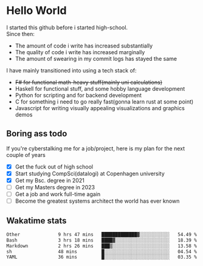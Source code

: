 # Hello World

I started this github before i started high-school.  
Since then:
- The amount of code i write has increased substantially
- The quality of code i write has increased marginally
- The amount of swearing in my commit logs has stayed the same

I have mainly transitioned into using a tech stack of:
- ~~F# for functional math-heavy stuff(mainly uni calculations)~~
- Haskell for functional stuff, and some hobby language development
- Python for scripting and for backend development
- C for something i need to go really fast(gonna learn rust at some point)
- Javascript for writing visually appealing visualizations and graphics demos

## Boring ass todo
If you're cyberstalking me for a job/project, here is my plan for the next couple of years
- [x] Get the fuck out of high school
- [x] Start studying CompSci(datalogi) at Copenhagen university
- [x] Get my Bsc. degree in 2021
- [ ] Get my Masters degree in 2023
- [ ] Get a job and work full-time again
- [ ] Become the greatest systems architect the world has ever known

## Wakatime stats
<!--START_SECTION:waka-->

```txt
Other              9 hrs 47 mins   █████████████▓░░░░░░░░░░░   54.49 %
Bash               3 hrs 18 mins   ████▓░░░░░░░░░░░░░░░░░░░░   18.39 %
Markdown           2 hrs 26 mins   ███▒░░░░░░░░░░░░░░░░░░░░░   13.58 %
sh                 48 mins         █░░░░░░░░░░░░░░░░░░░░░░░░   04.54 %
YAML               36 mins         █░░░░░░░░░░░░░░░░░░░░░░░░   03.35 %
```

<!--END_SECTION:waka-->
